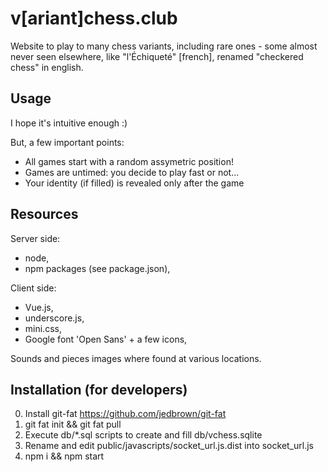 # v[ariant]chess.club

Website to play to many chess variants, including rare ones - some almost never seen
elsewhere, like "l'Échiqueté" [french], renamed "checkered chess" in english.

## Usage

I hope it's intuitive enough :)

But, a few important points:
 - All games start with a random assymetric position!
 - Games are untimed: you decide to play fast or not...
 - Your identity (if filled) is revealed only after the game

## Resources

Server side:
 - node,
 - npm packages (see package.json),

Client side:
 - Vue.js,
 - underscore.js,
 - mini.css,
 - Google font 'Open Sans' + a few icons,

Sounds and pieces images where found at various locations.

## Installation (for developers)

 0. Install git-fat https://github.com/jedbrown/git-fat
 1. git fat init && git fat pull
 2. Execute db/\*.sql scripts to create and fill db/vchess.sqlite
 3. Rename and edit public/javascripts/socket\_url.js.dist into socket\_url.js
 4. npm i && npm start
